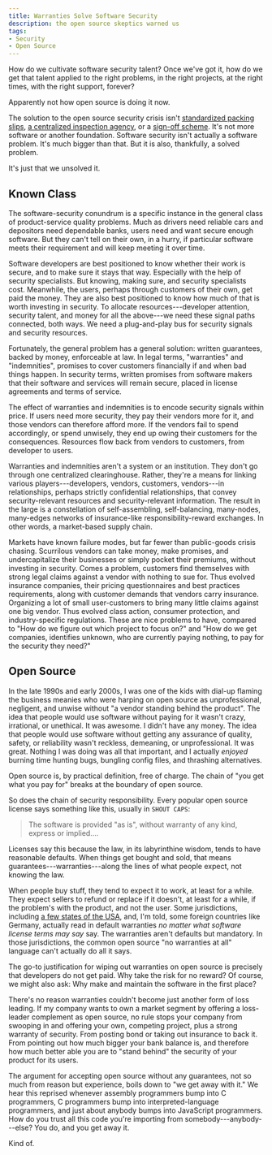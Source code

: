 ```yaml
---
title: Warranties Solve Software Security
description: the open source skeptics warned us
tags:
- Security
- Open Source
---
```


How do we cultivate software security talent?  Once we've got it, how do we get that talent applied to the right problems, in the right projects, at the right times, with the right support, forever?

Apparently not how open source is doing it now.

The solution to the open source security crisis isn't [standardized packing slips](https://en.wikipedia.org/wiki/Software_bill_of_materials), [a centralized inspection agency](https://openssf.org/), or a [sign-off scheme](https://blog.tidelift.com/the-state-of-package-signing-across-package-managers).  It's not more software or another foundation.  Software security isn't actually a software problem.  It's much bigger than that.  But it is also, thankfully, a solved problem.

It's just that we unsolved it.

## Known Class

The software-security conundrum is a specific instance in the general class of product-service quality problems.  Much as drivers need reliable cars and depositors need dependable banks, users need and want secure enough software.  But they can't tell on their own, in a hurry, if particular software meets their requirement and will keep meeting it over time.

Software developers are best positioned to know whether their work is secure, and to make sure it stays that way.  Especially with the help of security specialists.  But knowing, making sure, and security specialists cost.  Meanwhile, the users, perhaps through customers of their own, get paid the money.  They are also best positioned to know how much of that is worth investing in security.  To allocate resources---developer attention, security talent, and money for all the above---we need these signal paths connected, both ways.  We need a plug-and-play bus for security signals and security resources.

Fortunately, the general problem has a general solution: written guarantees, backed by money, enforceable at law.  In legal terms, "warranties" and "indemnities", promises to cover customers financially if and when bad things happen.  In security terms, written promises from software makers that their software and services will remain secure, placed in license agreements and terms of service.

The effect of warranties and indemnities is to encode security signals within price.  If users need more security, they pay their vendors more for it, and those vendors can therefore afford more.  If the vendors fail to spend accordingly, or spend unwisely, they end up owing their customers for the consequences.  Resources flow back from vendors to customers, from developer to users.

Warranties and indemnities aren't a system or an institution.  They don't go through one centralized clearinghouse.  Rather, they're a means for linking various players---developers, vendors, customers, vendors---in relationships, perhaps strictly confidential relationships, that convey security-relevant resources and security-relevant information.  The result in the large is a constellation of self-assembling, self-balancing, many-nodes, many-edges networks of insurance-like responsibility-reward exchanges.  In other words, a market-based supply chain.

Markets have known failure modes, but far fewer than public-goods crisis chasing.  Scurrilous vendors can take money, make promises, and undercapitalize their businesses or simply pocket their premiums, without investing in security.  Comes a problem, customers find themselves with strong legal claims against a vendor with nothing to sue for.  Thus evolved insurance companies, their pricing questionnaires and best practices requirements, along with customer demands that vendors carry insurance.  Organizing a lot of small user-customers to bring many little claims against one big vendor.  Thus evolved class action, consumer protection, and industry-specific regulations.  These are nice problems to have, compared to "How do we figure out which project to focus on?" and "How do we get companies, identifies unknown, who are currently paying nothing, to pay for the security they need?"

## Open Source

In the late 1990s and early 2000s, I was one of the kids with dial-up flaming the business meanies who were harping on open source as unprofessional, negligent, and unwise without "a vendor standing behind the product".  The idea that people would use software without paying for it wasn't crazy, irrational, or unethical.  It was awesome.  I didn't have any money.  The idea that people would use software without getting any assurance of quality, safety, or reliability wasn't reckless, demeaning, or unprofessional.  It was great.  Nothing I was doing was all that important, and I actually _enjoyed_ burning time hunting bugs, bungling config files, and thrashing alternatives.

Open source is, by practical definition, free of charge.  The chain of "you get what you pay for" breaks at the boundary of open source.

So does the chain of security responsibility.  Every popular open source license says something like this, usually in `SHOUT CAPS`:

> The software is provided "as is", without warranty of any kind, express or implied....

Licenses say this because the law, in its labyrinthine wisdom, tends to have reasonable defaults.  When things get bought and sold, that means guarantees---warranties---along the lines of what people expect, not knowing the law.

When people buy stuff, they tend to expect it to work, at least for a while.  They expect sellers to refund or replace if it doesn't, at least for a while, if the problem's with the product, and not the user.  Some jurisdictions, including [a few states of the USA](https://en.wikipedia.org/wiki/UCITA), and, I'm told, some foreign countries like Germany, actually read in default warranties _no matter what software license terms may say_ say.  The warranties aren't defaults but mandatory.  In those jurisdictions, the common open source "no warranties at all" language can't actually do all it says.

The go-to justification for wiping out warranties on open source is precisely that developers do not get paid.  Why take the risk for no reward?  Of course, we might also ask: Why make and maintain the software in the first place?

There's no reason warranties couldn't become just another form of loss leading.  If my company wants to own a market segment by offering a loss-leader complement as open source, no rule stops your company from swooping in and offering your own, competing project, plus a strong warranty of security.  From posting bond or taking out insurance to back it.  From pointing out how much bigger your bank balance is, and therefore how much better able you are to "stand behind" the security of your product for its users.

The argument for accepting open source without any guarantees, not so much from reason but experience, boils down to "we get away with it."  We hear this reprised whenever assembly programmers bump into C programmers, C programmers bump into interpreted-language programmers, and just about anybody bumps into JavaScript programmers.  How do you trust all this code you're importing from somebody---anybody---else?  You do, and you get away it.

Kind of.
